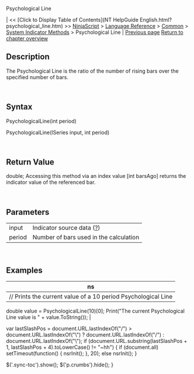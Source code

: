 ﻿










 


Psychological Line







| &lt;&lt; [Click to Display Table of Contents](NT HelpGuide English.html?psychological_line.htm) &gt;&gt;
 [NinjaScript](ninjascript.htm) &gt; [Language Reference](language_reference_wip.htm) &gt; [Common](common.htm) &gt; [System Indicator Methods](indicators.htm) &gt;
Psychological Line | [Previous page](prior_day_ohlc.htm)
[Return to chapter overview](indicators.htm)










Description
-----------


The Psychological Line is the ratio of the number of rising bars over the specified number of bars.


 


Syntax
------


PsychologicalLine(int period)


PsychologicalLine(ISeries<double> input, int period)


 


Return Value
------------


double; Accessing this method via an index value [int barsAgo] returns the indicator value of the referenced bar.


 


Parameters
----------




|  |  |
| --- | --- |
| input | Indicator source data ([?](valid_input_data_for_indicator.htm)) |
| period | Number of bars used in the calculation |



 



Examples
--------




| ns |
| --- |
| // Prints the current value of a 10 period Psychological Line
double value = PsychologicalLine(10)[0];
Print("The current Psychological Line value is " + value.ToString()); |






 
 var lastSlashPos = document.URL.lastIndexOf("/") &gt; document.URL.lastIndexOf("\\") ? document.URL.lastIndexOf("/") : document.URL.lastIndexOf("\\");
 if (document.URL.substring(lastSlashPos + 1, lastSlashPos + 4).toLowerCase() != "~hh") {
 if (document.all) setTimeout(function() {
 nsrInit();
 }, 20);
 else nsrInit();
 }
 
 
 $('.sync-toc').show();
 $('p.crumbs').hide();
 }
 
 
 



</double>